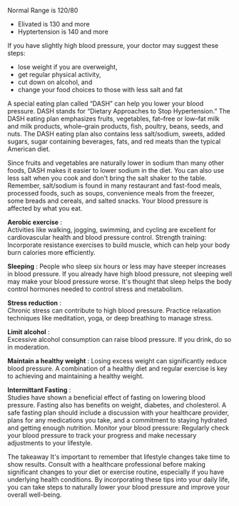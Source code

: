 Normal Range is 120/80
- Elivated is 130 and more
- Hyptertension is 140 and more

If you have slightly high blood pressure, your doctor may suggest these steps:

- lose weight if you are overweight,
- get regular physical activity,
- cut down on alcohol, and
- change your food choices to those with less salt and fat

A special eating plan called “DASH” can help you lower your blood pressure. DASH stands for “Dietary Approaches to Stop Hypertension.” The DASH eating plan emphasizes fruits, vegetables, fat–free or low–fat milk and milk products, whole–grain products, fish, poultry, beans, seeds, and nuts. The DASH eating plan also contains less salt/sodium, sweets, added sugars, sugar containing beverages, fats, and red meats than the typical American diet.

Since fruits and vegetables are naturally lower in sodium than many other foods, DASH makes it easier to lower sodium in the diet. You can also use less salt when you cook and don't bring the salt shaker to the table. Remember, salt/sodium is found in many restaurant and fast-food meals, processed foods, such as soups, convenience meals from the freezer, some breads and cereals, and salted snacks. Your blood pressure is affected by what you eat.


**Aerobic exercise** :  
Activities like walking, jogging, swimming, and cycling are excellent for cardiovascular health and blood pressure control.
Strength training:  
Incorporate resistance exercises to build muscle, which can help your body burn calories more efficiently.

**Sleeping** :
People who sleep six hours or less may have steeper increases in blood pressure. If you already have high blood pressure, not sleeping well may make your blood pressure worse. It's thought that sleep helps the body control hormones needed to control stress and metabolism.


**Stress reduction** :  
Chronic stress can contribute to high blood pressure. Practice relaxation techniques like meditation, yoga, or deep breathing to manage stress.


**Limit alcohol** :   
Excessive alcohol consumption can raise blood pressure. If you drink, do so in moderation.

**Maintain a healthy weight** :
Losing excess weight can significantly reduce blood pressure. A combination of a healthy diet and regular exercise is key to achieving and maintaining a healthy weight.

**Intermittant Fasting** :   
Studies have shown a beneficial effect of fasting on lowering blood pressure. Fasting also has benefits on weight, diabetes, and cholesterol. A safe fasting plan should include a discussion with your healthcare provider, plans for any medications you take, and a commitment to staying hydrated and getting enough nutrition.
Monitor your blood pressure:
Regularly check your blood pressure to track your progress and make necessary adjustments to your lifestyle.


The takeaway
It's important to remember that lifestyle changes take time to show results. Consult with a healthcare professional before making significant changes to your diet or exercise routine, especially if you have underlying health conditions. By incorporating these tips into your daily life, you can take steps to naturally lower your blood pressure and improve your overall well-being.
